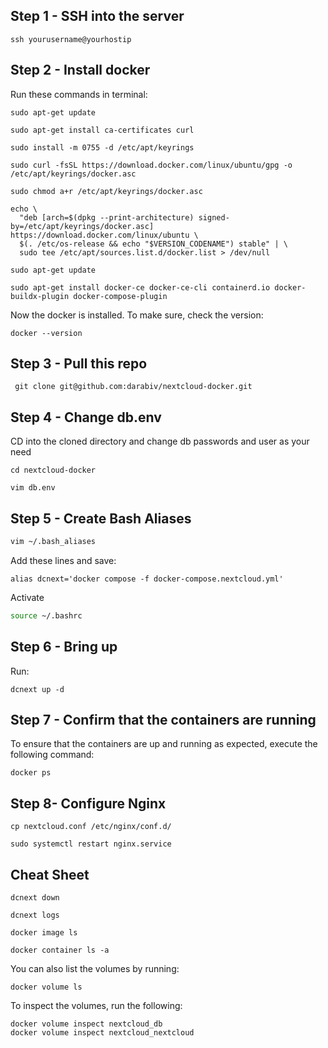 ## Step 1 - SSH into the server
```commandline
ssh yourusername@yourhostip
```

## Step 2 - Install docker
Run these commands in terminal:
```commandline
sudo apt-get update
```

```commandline
sudo apt-get install ca-certificates curl
```

```commandline
sudo install -m 0755 -d /etc/apt/keyrings
```

```commandline
sudo curl -fsSL https://download.docker.com/linux/ubuntu/gpg -o /etc/apt/keyrings/docker.asc
```

```commandline
sudo chmod a+r /etc/apt/keyrings/docker.asc
```

```commandline
echo \
  "deb [arch=$(dpkg --print-architecture) signed-by=/etc/apt/keyrings/docker.asc] https://download.docker.com/linux/ubuntu \
  $(. /etc/os-release && echo "$VERSION_CODENAME") stable" | \
  sudo tee /etc/apt/sources.list.d/docker.list > /dev/null
```

```commandline
sudo apt-get update
```

```commandline
sudo apt-get install docker-ce docker-ce-cli containerd.io docker-buildx-plugin docker-compose-plugin
```

Now the docker is installed. To make sure, check the version:
```commandline
docker --version
```

## Step 3 - Pull this repo
```commandline
 git clone git@github.com:darabiv/nextcloud-docker.git
```

## Step 4 - Change db.env
CD into the cloned directory and change db passwords and user as your need
```commandline
cd nextcloud-docker
```
```commandline
vim db.env
```

## Step 5 - Create Bash Aliases
```bash
vim ~/.bash_aliases
```

Add these lines and save:
```
alias dcnext='docker compose -f docker-compose.nextcloud.yml'
```

Activate
```bash
source ~/.bashrc
```

## Step 6 - Bring up
Run:
```commandline
dcnext up -d
```

## Step 7 - Confirm that the containers are running
To ensure that the containers are up and running as expected, execute the following command:

```commandline
docker ps
```

## Step 8- Configure Nginx

```
cp nextcloud.conf /etc/nginx/conf.d/
```

```commandline
sudo systemctl restart nginx.service
```


## Cheat Sheet
```commandline
dcnext down
```
```commandline
dcnext logs
```

```commandline
docker image ls
```

```commandline
docker container ls -a
```

You can also list the volumes by running:
```commandline
docker volume ls
```

To inspect the volumes, run the following:
```commandline
docker volume inspect nextcloud_db
docker volume inspect nextcloud_nextcloud
```
